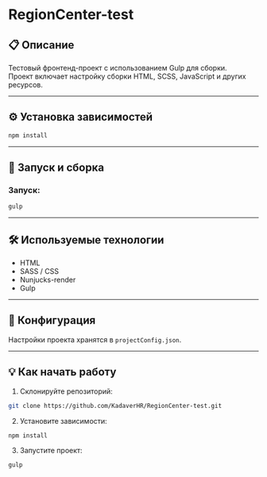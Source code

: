 # RegionCenter-test

## 📋 Описание

Тестовый фронтенд-проект с использованием Gulp для сборки.  
Проект включает настройку сборки HTML, SCSS, JavaScript и других ресурсов.

---
## ⚙️ Установка зависимостей

```bash
npm install
```


---

## 🚀 Запуск и сборка

### Запуск:
```bash
gulp
```

---

## 🛠 Используемые технологии

- HTML
- SASS / CSS
- Nunjucks-render
- Gulp

---

## 📄 Конфигурация

Настройки проекта хранятся в `projectConfig.json`.

---

## 💡 Как начать работу

1. Склонируйте репозиторий:
```bash
git clone https://github.com/KadaverHR/RegionCenter-test.git
```

2. Установите зависимости:
```bash
npm install
```

3. Запустите проект:
```bash
gulp
```


